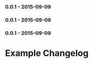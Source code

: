 ### 0.0.1 - 2015-09-09
### 0.0.1 - 2015-09-09
### 0.0.1 - 2015-09-09
Example Changelog
==================